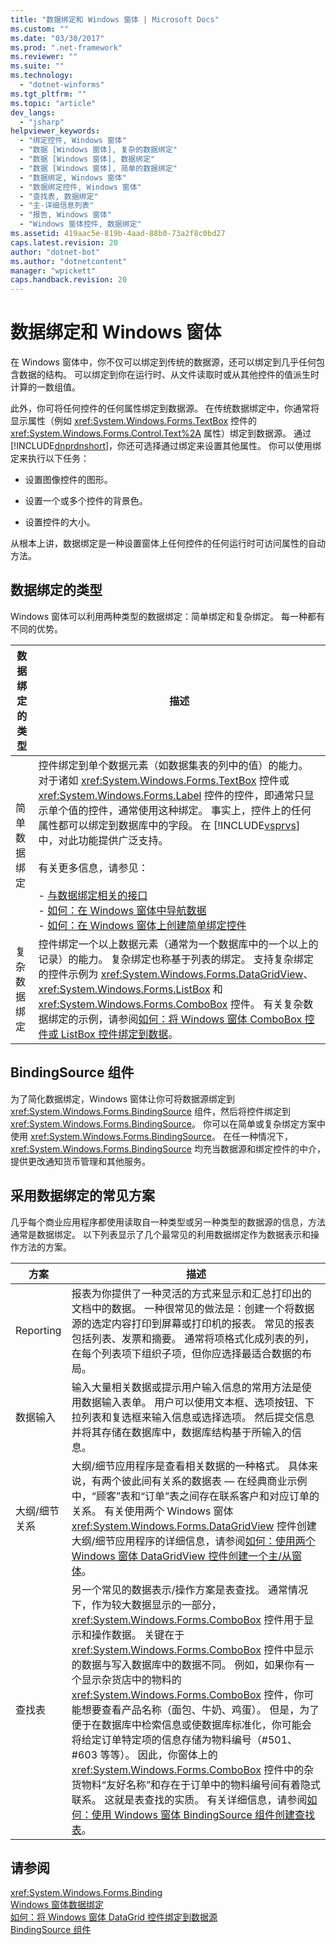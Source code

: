 ```yaml
---
title: "数据绑定和 Windows 窗体 | Microsoft Docs"
ms.custom: ""
ms.date: "03/30/2017"
ms.prod: ".net-framework"
ms.reviewer: ""
ms.suite: ""
ms.technology: 
  - "dotnet-winforms"
ms.tgt_pltfrm: ""
ms.topic: "article"
dev_langs: 
  - "jsharp"
helpviewer_keywords: 
  - "绑定控件, Windows 窗体"
  - "数据 [Windows 窗体], 复杂的数据绑定"
  - "数据 [Windows 窗体], 数据绑定"
  - "数据 [Windows 窗体], 简单的数据绑定"
  - "数据绑定, Windows 窗体"
  - "数据绑定控件, Windows 窗体"
  - "查找表, 数据绑定"
  - "主-详细信息列表"
  - "报告, Windows 窗体"
  - "Windows 窗体控件, 数据绑定"
ms.assetid: 419aac5e-819b-4aad-88b0-73a2f8c0bd27
caps.latest.revision: 20
author: "dotnet-bot"
ms.author: "dotnetcontent"
manager: "wpickett"
caps.handback.revision: 20
---
```

# 数据绑定和 Windows 窗体
在 Windows 窗体中，你不仅可以绑定到传统的数据源，还可以绑定到几乎任何包含数据的结构。  可以绑定到你在运行时、从文件读取时或从其他控件的值派生时计算的一数组值。  
  
 此外，你可将任何控件的任何属性绑定到数据源。  在传统数据绑定中，你通常将显示属性（例如 <xref:System.Windows.Forms.TextBox> 控件的 <xref:System.Windows.Forms.Control.Text%2A> 属性）绑定到数据源。  通过 [!INCLUDE[dnprdnshort](../../../includes/dnprdnshort-md.md)]，你还可选择通过绑定来设置其他属性。  你可以使用绑定来执行以下任务：  
  
-   设置图像控件的图形。  
  
-   设置一个或多个控件的背景色。  
  
-   设置控件的大小。  
  
 从根本上讲，数据绑定是一种设置窗体上任何控件的任何运行时可访问属性的自动方法。  
  
## 数据绑定的类型  
 Windows 窗体可以利用两种类型的数据绑定：简单绑定和复杂绑定。  每一种都有不同的优势。  
  
|数据绑定的类型|描述|  
|-------------|--------|  
|简单数据绑定|控件绑定到单个数据元素（如数据集表的列中的值）的能力。  对于诸如 <xref:System.Windows.Forms.TextBox> 控件或 <xref:System.Windows.Forms.Label> 控件的控件，即通常只显示单个值的控件，通常使用这种绑定。  事实上，控件上的任何属性都可以绑定到数据库中的字段。  在 [!INCLUDE[vsprvs](../../../includes/vsprvs-md.md)] 中，对此功能提供广泛支持。<br /><br /> 有关更多信息，请参见：<br /><br /> -   [与数据绑定相关的接口](../../../docs/framework/winforms/interfaces-related-to-data-binding.md)<br />-   [如何：在 Windows 窗体中导航数据](../../../docs/framework/winforms/how-to-navigate-data-in-windows-forms.md)<br />-   [如何：在 Windows 窗体上创建简单绑定控件](../../../docs/framework/winforms/how-to-create-a-simple-bound-control-on-a-windows-form.md)|  
|复杂数据绑定|控件绑定一个以上数据元素（通常为一个数据库中的一个以上的记录）的能力。  复杂绑定也称基于列表的绑定。  支持复杂绑定的控件示例为 <xref:System.Windows.Forms.DataGridView>、<xref:System.Windows.Forms.ListBox> 和 <xref:System.Windows.Forms.ComboBox> 控件。  有关复杂数据绑定的示例，请参阅[如何：将 Windows 窗体 ComboBox 控件或 ListBox 控件绑定到数据](../../../docs/framework/winforms/controls/how-to-bind-a-windows-forms-combobox-or-listbox-control-to-data.md)。|  
  
## BindingSource 组件  
 为了简化数据绑定，Windows 窗体让你可将数据源绑定到 <xref:System.Windows.Forms.BindingSource> 组件，然后将控件绑定到 <xref:System.Windows.Forms.BindingSource>。  你可以在简单或复杂绑定方案中使用 <xref:System.Windows.Forms.BindingSource>。  在任一种情况下，<xref:System.Windows.Forms.BindingSource> 均充当数据源和绑定控件的中介，提供更改通知货币管理和其他服务。  
  
## 采用数据绑定的常见方案  
 几乎每个商业应用程序都使用读取自一种类型或另一种类型的数据源的信息，方法通常是数据绑定。  以下列表显示了几个最常见的利用数据绑定作为数据表示和操作方法的方案。  
  
|方案|描述|  
|--------|--------|  
|Reporting|报表为你提供了一种灵活的方式来显示和汇总打印出的文档中的数据。  一种很常见的做法是：创建一个将数据源的选定内容打印到屏幕或打印机的报表。  常见的报表包括列表、发票和摘要。  通常将项格式化成列表的列，在每个列表项下组织子项，但你应选择最适合数据的布局。|  
|数据输入|输入大量相关数据或提示用户输入信息的常用方法是使用数据输入表单。  用户可以使用文本框、选项按钮、下拉列表和复选框来输入信息或选择选项。  然后提交信息并将其存储在数据库中，数据库结构基于所输入的信息。|  
|大纲\/细节关系|大纲\/细节应用程序是查看相关数据的一种格式。  具体来说，有两个彼此间有关系的数据表 — 在经典商业示例中，“顾客”表和“订单”表之间存在联系客户和对应订单的关系。  有关使用两个 Windows 窗体 <xref:System.Windows.Forms.DataGridView> 控件创建大纲\/细节应用程序的详细信息，请参阅[如何：使用两个 Windows 窗体 DataGridView 控件创建一个主\/从窗体](../../../docs/framework/winforms/controls/create-a-master-detail-form-using-two-datagrids.md)。|  
|查找表|另一个常见的数据表示\/操作方案是表查找。  通常情况下，作为较大数据显示的一部分，<xref:System.Windows.Forms.ComboBox> 控件用于显示和操作数据。  关键在于 <xref:System.Windows.Forms.ComboBox> 控件中显示的数据与写入数据库中的数据不同。  例如，如果你有一个显示杂货店中的物料的 <xref:System.Windows.Forms.ComboBox> 控件，你可能想要查看产品名称（面包、牛奶、鸡蛋）。  但是，为了便于在数据库中检索信息或使数据库标准化，你可能会将给定订单特定项的信息存储为物料编号（\#501、\#603 等等）。  因此，你窗体上的 <xref:System.Windows.Forms.ComboBox> 控件中的杂货物料“友好名称”和存在于订单中的物料编号间有着隐式联系。  这就是表查找的实质。  有关详细信息，请参阅[如何：使用 Windows 窗体 BindingSource 组件创建查找表](../../../docs/framework/winforms/controls/how-to-create-a-lookup-table-with-the-windows-forms-bindingsource-component.md)。|  
  
## 请参阅  
 <xref:System.Windows.Forms.Binding>   
 [Windows 窗体数据绑定](../../../docs/framework/winforms/windows-forms-data-binding.md)   
 [如何：将 Windows 窗体 DataGrid 控件绑定到数据源](../../../docs/framework/winforms/controls/how-to-bind-the-windows-forms-datagrid-control-to-a-data-source.md)   
 [BindingSource 组件](../../../docs/framework/winforms/controls/bindingsource-component.md)